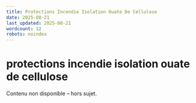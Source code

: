 ```yaml
---
title: Protections Incendie Isolation Ouate De Cellulose
date: 2025-08-21
last_updated: 2025-08-21
wordcount: 12
robots: noindex
---
```


# protections incendie isolation ouate de cellulose

Contenu non disponible – hors sujet.